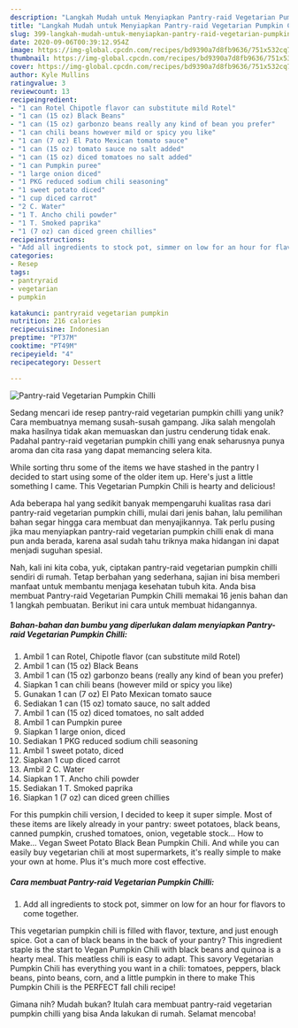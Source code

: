 ```yaml
---
description: "Langkah Mudah untuk Menyiapkan Pantry-raid Vegetarian Pumpkin Chilli, Menggugah Selera"
title: "Langkah Mudah untuk Menyiapkan Pantry-raid Vegetarian Pumpkin Chilli, Menggugah Selera"
slug: 399-langkah-mudah-untuk-menyiapkan-pantry-raid-vegetarian-pumpkin-chilli-menggugah-selera
date: 2020-09-06T00:39:12.954Z
image: https://img-global.cpcdn.com/recipes/bd9390a7d8fb9636/751x532cq70/pantry-raid-vegetarian-pumpkin-chilli-recipe-main-photo.jpg
thumbnail: https://img-global.cpcdn.com/recipes/bd9390a7d8fb9636/751x532cq70/pantry-raid-vegetarian-pumpkin-chilli-recipe-main-photo.jpg
cover: https://img-global.cpcdn.com/recipes/bd9390a7d8fb9636/751x532cq70/pantry-raid-vegetarian-pumpkin-chilli-recipe-main-photo.jpg
author: Kyle Mullins
ratingvalue: 3
reviewcount: 13
recipeingredient:
- "1 can Rotel Chipotle flavor can substitute mild Rotel"
- "1 can (15 oz) Black Beans"
- "1 can (15 oz) garbonzo beans really any kind of bean you prefer"
- "1 can chili beans however mild or spicy you like"
- "1 can (7 oz) El Pato Mexican tomato sauce"
- "1 can (15 oz) tomato sauce no salt added"
- "1 can (15 oz) diced tomatoes no salt added"
- "1 can Pumpkin puree"
- "1 large onion diced"
- "1 PKG reduced sodium chili seasoning"
- "1 sweet potato diced"
- "1 cup diced carrot"
- "2 C. Water"
- "1 T. Ancho chili powder"
- "1 T. Smoked paprika"
- "1 (7 oz) can diced green chillies"
recipeinstructions:
- "Add all ingredients to stock pot, simmer on low for an hour for flavors to come together."
categories:
- Resep
tags:
- pantryraid
- vegetarian
- pumpkin

katakunci: pantryraid vegetarian pumpkin 
nutrition: 216 calories
recipecuisine: Indonesian
preptime: "PT37M"
cooktime: "PT49M"
recipeyield: "4"
recipecategory: Dessert

---
```



![Pantry-raid Vegetarian Pumpkin Chilli](https://img-global.cpcdn.com/recipes/bd9390a7d8fb9636/751x532cq70/pantry-raid-vegetarian-pumpkin-chilli-recipe-main-photo.jpg)

Sedang mencari ide resep pantry-raid vegetarian pumpkin chilli yang unik? Cara membuatnya memang susah-susah gampang. Jika salah mengolah maka hasilnya tidak akan memuaskan dan justru cenderung tidak enak. Padahal pantry-raid vegetarian pumpkin chilli yang enak seharusnya punya aroma dan cita rasa yang dapat memancing selera kita.

While sorting thru some of the items we have stashed in the pantry I decided to start using some of the older item up. Here&#39;s just a little something I came. This Vegetarian Pumpkin Chili is hearty and delicious!

Ada beberapa hal yang sedikit banyak mempengaruhi kualitas rasa dari pantry-raid vegetarian pumpkin chilli, mulai dari jenis bahan, lalu pemilihan bahan segar hingga cara membuat dan menyajikannya. Tak perlu pusing jika mau menyiapkan pantry-raid vegetarian pumpkin chilli enak di mana pun anda berada, karena asal sudah tahu triknya maka hidangan ini dapat menjadi suguhan spesial.


Nah, kali ini kita coba, yuk, ciptakan pantry-raid vegetarian pumpkin chilli sendiri di rumah. Tetap berbahan yang sederhana, sajian ini bisa memberi manfaat untuk membantu menjaga kesehatan tubuh kita. Anda bisa membuat Pantry-raid Vegetarian Pumpkin Chilli memakai 16 jenis bahan dan 1 langkah pembuatan. Berikut ini cara untuk membuat hidangannya.

<!--inarticleads1-->

##### Bahan-bahan dan bumbu yang diperlukan dalam menyiapkan Pantry-raid Vegetarian Pumpkin Chilli:

1. Ambil 1 can Rotel, Chipotle flavor (can substitute mild Rotel)
1. Ambil 1 can (15 oz) Black Beans
1. Ambil 1 can (15 oz) garbonzo beans (really any kind of bean you prefer)
1. Siapkan 1 can chili beans (however mild or spicy you like)
1. Gunakan 1 can (7 oz) El Pato Mexican tomato sauce
1. Sediakan 1 can (15 oz) tomato sauce, no salt added
1. Ambil 1 can (15 oz) diced tomatoes, no salt added
1. Ambil 1 can Pumpkin puree
1. Siapkan 1 large onion, diced
1. Sediakan 1 PKG reduced sodium chili seasoning
1. Ambil 1 sweet potato, diced
1. Siapkan 1 cup diced carrot
1. Ambil 2 C. Water
1. Siapkan 1 T. Ancho chili powder
1. Sediakan 1 T. Smoked paprika
1. Siapkan 1 (7 oz) can diced green chillies


For this pumpkin chili version, I decided to keep it super simple. Most of these items are likely already in your pantry: sweet potatoes, black beans, canned pumpkin, crushed tomatoes, onion, vegetable stock… How to Make… Vegan Sweet Potato Black Bean Pumpkin Chili. And while you can easily buy vegetarian chili at most supermarkets, it&#39;s really simple to make your own at home. Plus it&#39;s much more cost effective. 

<!--inarticleads2-->

##### Cara membuat Pantry-raid Vegetarian Pumpkin Chilli:

1. Add all ingredients to stock pot, simmer on low for an hour for flavors to come together.


This vegetarian pumpkin chili is filled with flavor, texture, and just enough spice. Got a can of black beans in the back of your pantry? This ingredient staple is the start to Vegan Pumpkin Chili with black beans and quinoa is a hearty meal. This meatless chili is easy to adapt. This savory Vegetarian Pumpkin Chili has everything you want in a chili: tomatoes, peppers, black beans, pinto beans, corn, and a little pumpkin in there to make This Pumpkin Chili is the PERFECT fall chili recipe! 

Gimana nih? Mudah bukan? Itulah cara membuat pantry-raid vegetarian pumpkin chilli yang bisa Anda lakukan di rumah. Selamat mencoba!
